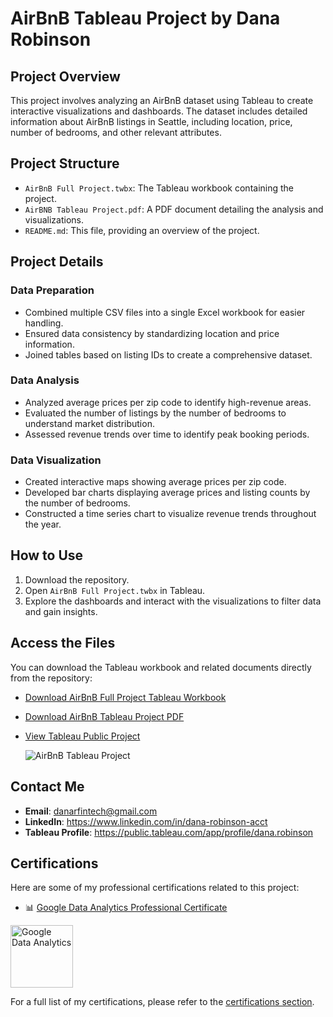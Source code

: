 # AirBnB Tableau Project by Dana Robinson

## Project Overview
This project involves analyzing an AirBnB dataset using Tableau to create interactive visualizations and dashboards. The dataset includes detailed information about AirBnB listings in Seattle, including location, price, number of bedrooms, and other relevant attributes.

## Project Structure
- `AirBnB Full Project.twbx`: The Tableau workbook containing the project.
- `AirBNB Tableau Project.pdf`: A PDF document detailing the analysis and visualizations.
- `README.md`: This file, providing an overview of the project.

## Project Details
### Data Preparation
- Combined multiple CSV files into a single Excel workbook for easier handling.
- Ensured data consistency by standardizing location and price information.
- Joined tables based on listing IDs to create a comprehensive dataset.

### Data Analysis
- Analyzed average prices per zip code to identify high-revenue areas.
- Evaluated the number of listings by the number of bedrooms to understand market distribution.
- Assessed revenue trends over time to identify peak booking periods.

### Data Visualization
- Created interactive maps showing average prices per zip code.
- Developed bar charts displaying average prices and listing counts by the number of bedrooms.
- Constructed a time series chart to visualize revenue trends throughout the year.

## How to Use
1. Download the repository.
2. Open `AirBnB Full Project.twbx` in Tableau.
3. Explore the dashboards and interact with the visualizations to filter data and gain insights.

## Access the Files
You can download the Tableau workbook and related documents directly from the repository:
- [Download AirBnB Full Project Tableau Workbook](https://github.com/danartech/AirBnB-Tableau-Project/blob/main/AirBnB%20Full%20Project.twbx)
- [Download AirBnB Tableau Project PDF](https://github.com/danartech/AirBnB-Tableau-Project/blob/main/AirBNB%20Tableau%20Project.pdf)
- [View Tableau Public Project](https://public.tableau.com/views/AirBnBFullProject_17186788518380/AirBNBTableauProject?:language=en-US&:sid=&:display_count=n&:origin=viz_share_link)

  ![AirBnB Tableau Project](https://i.imgur.com/3gP7pKf.png)

## Contact Me
- **Email**: [danarfintech@gmail.com](mailto:danarfintech@gmail.com)
- **LinkedIn**: https://www.linkedin.com/in/dana-robinson-acct
- **Tableau Profile**: https://public.tableau.com/app/profile/dana.robinson

## Certifications

Here are some of my professional certifications related to this project:

  - 📊 [Google Data Analytics Professional Certificate](https://coursera.org/share/4ed75de36411d7d5c0389e2d61a2c2ff)
<img src="https://i.imgur.com/lctxOq1.png" alt="Google Data Analytics " width="100"/>

For a full list of my certifications, please refer to the [certifications section](https://github.com/danartech).

